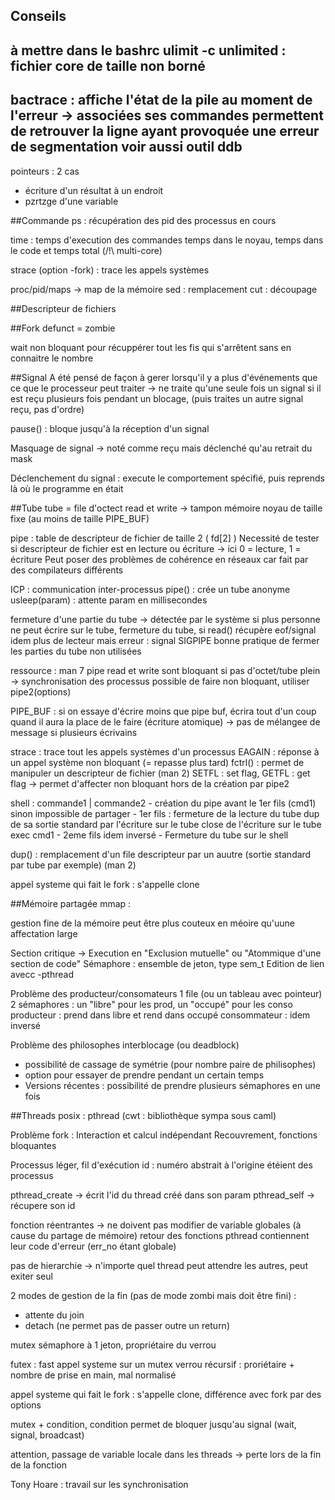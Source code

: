 ## Conseils
à mettre dans le bashrc
ulimit -c unlimited : fichier core de taille non borné
-----
bactrace : affiche l'état de la pile au moment de l'erreur
-> associées ses commandes permettent de retrouver la ligne ayant provoquée une erreur de segmentation
voir aussi outil ddb
-----------
pointeurs : 2 cas
- écriture d'un résultat à un endroit
- pzrtzge d'une variable

##Commande
ps : récupération des pid des processus en cours

time : temps d'execution des commandes
temps dans le noyau, temps dans le code et temps total (/!\ multi-core)

strace (option -fork) : trace les appels systèmes

proc/pid/maps -> map de la mémoire
sed : remplacement
cut : découpage

##Descripteur de fichiers


##Fork
defunct = zombie

wait non bloquant pour récuppérer tout les fis qui s'arrêtent sans en connaitre le nombre

##Signal
A été pensé de façon à gerer lorsqu'il y a plus d'événements que ce que le processeur peut traiter
-> ne traite qu'une seule fois un signal si il est reçu plusieurs fois pendant un blocage, (puis traites un autre signal reçu, pas d'ordre)

pause() : bloque jusqu'à la réception d'un signal

Masquage de signal -> noté comme reçu mais déclenché qu'au retrait du mask

Déclenchement du signal : execute le comportement spécifié, puis reprends là où le programme en était


##Tube
tube = file d'octect
read et write -> tampon mémoire noyau de taille fixe (au moins de taille PIPE_BUF)

pipe : table de descripteur de fichier de taille 2 ( fd\[2] )
	Necessité de tester si descripteur de fichier est en lecture ou écriture
	-> ici 0 = lecture, 1 = écriture
Peut poser des problèmes de cohérence en réseaux car fait par des compilateurs différents

ICP : communication inter-processus
pipe() : crée un tube anonyme
usleep(param) : attente param en millisecondes

fermeture d'une partie du tube -> détectée par le système
	si plus personne ne peut écrire sur le tube, fermeture du tube, si read() récupère eof/signal
	idem plus de lecteur mais erreur : signal SIGPIPE
bonne pratique de fermer les parties du tube non utilisées

ressource : man 7 pipe
	read et write sont bloquant si pas d'octet/tube plein -> synchronisation des processus
	possible de faire non bloquant, utiliser pipe2(options)
	
PIPE_BUF : si on essaye d'écrire moins que pipe buf, écrira tout d'un coup quand il aura la place de le faire (écriture atomique) -> pas de mélangee de message si plusieurs écrivains

strace : trace tout les appels systèmes d'un processus
EAGAIN : réponse à un appel système non bloquant (= repasse plus tard)
fctrl() : permet de manipuler un descripteur de fichier (man 2)
	SETFL : set flag, GETFL :  get flag -> permet d'affecter non bloquant hors de la création par pipe2

shell : commande1 | commande2
	- création du pipe avant le 1er fils (cmd1) sinon impossible de partager
	- 1er fils : fermeture de la lecture du tube
	dup de sa sortie standard par l'écriture sur le tube
	close de l'écriture sur le tube
	exec cmd1
	- 2eme fils idem inversé
	-	Fermeture du tube sur le shell
	
dup() : remplacement d'un file descripteur par un auutre (sortie standard par tube par exemple) (man 2)

appel systeme qui fait le fork : s'appelle clone

##Mémoire partagée
mmap :

gestion fine de la mémoire peut être plus couteux en méoire qu'uune affectation large

Section critique -> Execution en "Exclusion mutuelle" ou "Atommique d'une section de code"
Sémaphore : ensemble de jeton, type sem_t
Edition de lien avecc -pthread

Problème des producteur/consomateurs
1 file (ou un tableau avec pointeur)
2 sémaphores : un "libre" pour les prod, un "occupé" pour les conso
producteur : prend dans libre et rend dans occupé
consommateur : idem inversé

Problème des philosophes
interblocage (ou deadblock)
- possibilité de cassage de symétrie (pour nombre paire de philisophes)
- option pour essayer de prendre pendant un certain temps
- Versions récentes : possibilité de prendre plusieurs sémaphores en une fois

##Threads
posix : pthread
(cwt : bibliothèque sympa sous caml)

Problème fork :
Interaction et calcul indépendant
Recouvrement, fonctions bloquantes

Processus léger, fil d'exécution
id : numéro abstrait
à l'origine étéient des processus

pthread_create -> écrit l'id du thread créé dans son param
pthread_self -> récupere son id

fonction réentrantes -> ne doivent pas modifier de variable globales (à cause du partage de mémoire)
retour des fonctions pthread contiennent leur code d'erreur (err_no étant globale)

pas de hierarchie -> n'importe quel thread peut attendre les autres, peut exiter seul

2 modes de gestion de la fin (pas de mode zombi mais doit être fini) :
- attente du join
- detach (ne permet pas de passer outre un return)

mutex sémaphore à 1 jeton, propriétaire du verrou

futex : fast appel systeme sur un mutex
verrou récursif : proriétaire + nombre de prise en main, mal normalisé

appel systeme qui fait le fork : s'appelle clone, différence avec fork par des options

mutex + condition, condition permet de bloquer jusqu'au signal (wait, signal, broadcast)

attention, passage de variable locale dans les threads -> perte lors de la fin de la fonction

Tony Hoare : travail sur les synchronisation

